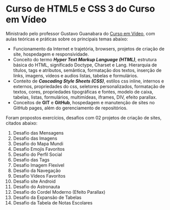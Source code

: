 # Curso de HTML5 e CSS 3 do Curso em Vídeo

Ministrado pelo professor Gustavo Guanabara do [Curso em Vídeo](https://www.cursoemvideo.com/), com aulas teóricas e práticas sobre os principais temas abaixo:

- Funcionamento da Internet e trajetória, browsers, projetos de criação de site, hospedagem e responsividade.
- Conceito do termo ***Hyper Text Markup Language (HTML)***, estrutura básica do HTML, significado Doctype, Charset e Lang. Hierarquia de títulos, tags e atributos, semântica, formatação dos textos, inserção de links, imagens, vídeos e audios listas, tabelas e formulários.
- Conteito de ***Cascading Style Sheets (CSS)***, estilos css inline, internos e externos, propriedades do css, seletores personalizados, formatação de textos, cores, propriedades tipográficas e fontes, modelo de caixa, tabelas, listas, formulários, multimídeas, iframes, DIV, efeito parallax.
- Conceitos de **GIT** e **GitHub**, hospedagem e manutenção de sites no GitHub pages, além do  gerenciamento de repositórios.

 Foram propostos exercícios, desafios com 02 projetos de criação de sites, citados abaixo:

1. Desafio das Mensagens
2. Desafio das Imagens
3. Desafio do Mapa Mundi
4. Desafio Emojis Favoritos
5. Desafio do Perfil Social
6. Desafio das Tags
7. Desafio Imagem Flexível
8. Desafio da Navegação
9. Desafio Vídeos Favoritos
10. Desafio site Android
11. Desafio do Astronauta
12. Desafio do Cordel Moderno (Efeito Parallax)
13. Desafio da Expansão de Tabelas 
14. Desafio da Tabela de Notas Escolares

